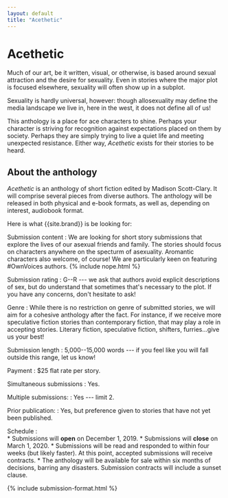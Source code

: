 ```yaml
---
layout: default
title: "Acethetic"
---
```


# Acethetic

Much of our art, be it written, visual, or otherwise, is based around sexual attraction and the desire for sexuality. Even in stories where the major plot is focused elsewhere, sexuality will often show up in a subplot.

Sexuality is hardly universal, however: though allosexuality may define the media landscape we live in, here in the west, it does not define all of us!

This anthology is a place for ace characters to shine. Perhaps your character is striving for recognition against expectations placed on them by society. Perhaps they are simply trying to live a quiet life and meeting unexpected resistance. Either way, *Acethetic* exists for their stories to be heard.

## About the anthology

*Acethetic* is an anthology of short fiction edited by Madison Scott-Clary. It will comprise several pieces from diverse authors. The anthology will be released in both physical and e-book formats, as well as, depending on interest, audiobook format.

Here is what {{site.brand}} is be looking for:

Submission content
:   We are looking for short story submissions that explore the lives of our asexual friends and family. The stories should focus on characters anywhere on the specturm of asexuality. Aromantic characters also welcome, of course! We are particularly keen on featuring #OwnVoices authors.
    {% include nope.html %}

Submission rating
:   G--R --- we ask that authors avoid explicit descriptions of sex, but do understand that sometimes that's necessary to the plot. If you have any concerns, don't hesitate to ask!

Genre
:   While there is no restriction on genre of submitted stories, we will aim for a cohesive anthology after the fact. For instance, if we receive more speculative fiction stories than contemporary fiction, that may play a role in accepting stories. Literary fiction, speculative fiction, shifters, furries...give us your best!

Submission length
:   5,000--15,000 words --- if you feel like you will fall outside this range, let us know!

Payment
:   $25 flat rate per story.

Simultaneous submissions
:   Yes.

Multiple submissions:
:   Yes --- limit 2.

Prior publication:
:   Yes, but preference given to stories that have not yet been published.

Schedule
:  
    * Submissions will **open** on December 1, 2019.
    * Submissions will **close** on March 1, 2020.
    * Submissions will be read and responded to within four weeks (but likely faster). At this point, accepted submissions will receive contracts.
    * The anthology will be available for sale within six months of decisions, barring any disasters. Submission contracts will include a sunset clause.


{% include submission-format.html %}
